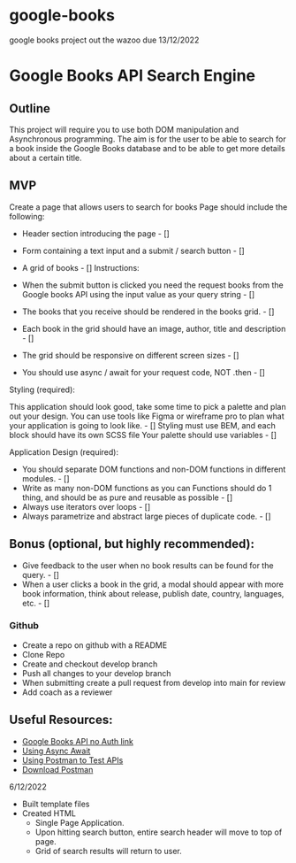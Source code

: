 # google-books
google books project out the wazoo due 13/12/2022

# Google Books API Search Engine

## Outline

This project will require you to use both DOM manipulation and Asynchronous programming.
The aim is for the user to be able to search for a book inside the Google Books database and to be able to get more details about a certain title.

## MVP

Create a page that allows users to search for books
Page should include the following:

-   Header section introducing the page - []
-   Form containing a text input and a submit / search button - []

-   A grid of books - []
    Instructions:

-   When the submit button is clicked you need the request books from the Google books API using the input value as your query string - []
-   The books that you receive should be rendered in the books grid. - []
-   Each book in the grid should have an image, author, title and description - []
-   The grid should be responsive on different screen sizes - []
-   You should use async / await for your request code, NOT .then - []

Styling (required):

This application should look good, take some time to pick a palette and plan out your design. You can use tools like Figma or wireframe pro to plan what your application is going to look like. - []
Styling must use BEM, and each block should have its own SCSS file Your palette should use variables - []

Application Design (required):

-   You should separate DOM functions and non-DOM functions in different modules. - []
-   Write as many non-DOM functions as you can Functions should do 1 thing, and should be as pure and reusable as possible - []
-   Always use iterators over loops - []
-   Always parametrize and abstract large pieces of duplicate code. - []

## Bonus (optional, but highly recommended):

-   Give feedback to the user when no book results can be found for the query. - []
-   When a user clicks a book in the grid, a modal should appear with more book information, think about release, publish date, country, languages, etc. - []

### Github

-   Create a repo on github with a README
-   Clone Repo
-   Create and checkout develop branch
-   Push all changes to your develop branch
-   When submitting create a pull request from develop into main for review
-   Add coach as a reviewer

## Useful Resources:

-   [Google Books API no Auth link](https://developers.google.com/books/docs/v1/using#WorkingVolumes)
-   [Using Async Await](https://dmitripavlutin.com/javascript-fetch-async-await/)
-   [Using Postman to Test APIs](https://www.blazemeter.com/blog/how-use-postman-test-apis)
-   [Download Postman](https://www.postman.com/downloads/)


6/12/2022
- Built template files
- Created HTML
    - Single Page Application.
    - Upon hitting search button, entire search header will move to top of page.
    - Grid of search results will return to user.